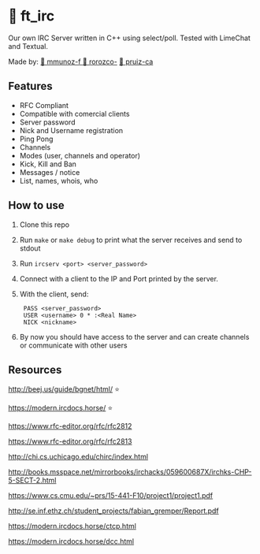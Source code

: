 # 💬 ft_irc
Our own IRC Server written in C++ using select/poll. Tested with LimeChat and Textual.

Made by: [🐨 mmunoz-f ](https://github.com/mmunoz-f) [🦔 rorozco-](https://github.com/larroky)  [🦞 pruiz-ca](https://github.com/pruiz-ca)

## Features
- RFC Compliant
- Compatible with comercial clients
- Server password
- Nick and Username registration
- Ping Pong
- Channels
- Modes (user, channels and operator)
- Kick, Kill and Ban
- Messages / notice
- List, names, whois, who

## How to use
1. Clone this repo
2. Run ```make``` or ```make debug``` to print what the server receives and send to stdout
3. Run ```ircserv <port> <server_password>```
4. Connect with a client to the IP and Port printed by the server.
5. With the client, send:

		PASS <server_password>
		USER <username> 0 * :<Real Name>
		NICK <nickname>

6. By now you should have access to the server and can create channels or communicate with other users

## Resources
http://beej.us/guide/bgnet/html/ ⭐️

https://modern.ircdocs.horse/ ⭐️

https://www.rfc-editor.org/rfc/rfc2812

https://www.rfc-editor.org/rfc/rfc2813

http://chi.cs.uchicago.edu/chirc/index.html

http://books.msspace.net/mirrorbooks/irchacks/059600687X/irchks-CHP-5-SECT-2.html

https://www.cs.cmu.edu/~prs/15-441-F10/project1/project1.pdf

http://se.inf.ethz.ch/student_projects/fabian_gremper/Report.pdf

https://modern.ircdocs.horse/ctcp.html

https://modern.ircdocs.horse/dcc.html
